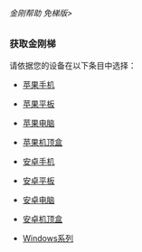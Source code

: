 ###### 金刚帮助 免梯版>


### 获取金刚梯

请依据您的设备在以下条目中选择：

- [苹果手机]()
- [苹果平板]()
- [苹果电脑]()
- [苹果机顶盒]()

- [安卓手机]()
- [安卓平板]()
- [安卓电脑]()
- [安卓机顶盒]()

- [Windows系列]()

